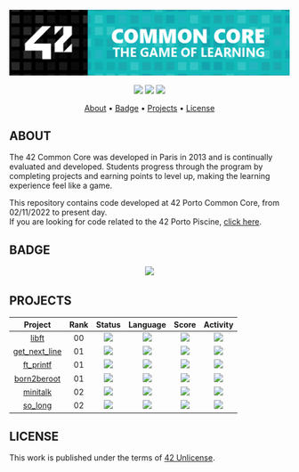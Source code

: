 <p align="center">
  <img src="https://github.com/jotavare/jotavare/blob/main/42/banner/42_common_core_banner.png">
</p>

<p align="center">
	<img src="https://img.shields.io/badge/status-ongoing-success?color=%2312bab9&style=flat-square" />
	<img src="https://img.shields.io/badge/score-42%20%2F%2042-success?color=%2312bab9&style=flat-square" />
	<img src="https://img.shields.io/github/last-commit/jotavare/42-common-core?color=%2312bab9&style=flat-square" />
</p>

<p align="center">
	<a href="#about">About</a> •
	<a href="#badge">Badge</a> •
	<a href="#projects">Projects</a> •
	<a href="#license">License</a>
</p>

## ABOUT
The 42 Common Core was developed in Paris in 2013 and is continually evaluated and developed. Students progress through the program by completing projects and earning points to level up, making the learning experience feel like a game.

This repository contains code developed at 42 Porto Common Core, from 02/11/2022 to present day. </br>
If you are looking for code related to the 42 Porto Piscine, <a href="https://github.com/jotavare/42-piscine">click here</a>.

## BADGE
<p align="center">
  <img src="https://badge42.vercel.app/api/v2/clbvkpdqt00110fl38ozdkwj4/stats?cursusId=21&coalitionId=293" />
</p>

## PROJECTS
| Project | Rank | Status | Language | Score | Activity |
| :---: | :---: | :---: | :---: | :---: | :---: |
| [libft](https://github.com/jotavare/libft) | 00 | <img src="https://img.shields.io/badge/status-done-success" /> |<img src="https://img.shields.io/github/languages/top/jotavare/libft" /> | <img src="https://img.shields.io/badge/score-125%20%2F%20100-success" /> | <img src="https://img.shields.io/github/last-commit/jotavare/libft" /> |
| [get_next_line](https://github.com/jotavare/get_next_line) | 01 | <img src="https://img.shields.io/badge/status-done-success" /> |<img src="https://img.shields.io/github/languages/top/jotavare/get_next_line" /> | <img src="https://img.shields.io/badge/score-125%20%2F%20100-success" /> | <img src="https://img.shields.io/github/last-commit/jotavare/get_next_line" /> |
| [ft_printf](https://github.com/jotavare/ft_printf) | 01 | <img src="https://img.shields.io/badge/status-done-success" /> | <img src="https://img.shields.io/github/languages/top/jotavare/ft_printf" /> | <img src="https://img.shields.io/badge/score-104%20%2F%20100-success" /> | <img src="https://img.shields.io/github/last-commit/jotavare/ft_printf" /> |
| [born2beroot](https://github.com/jotavare/born2beroot) | 01 | <img src="https://img.shields.io/badge/status-done-success" /> | <img src="https://img.shields.io/github/languages/top/jotavare/born2beroot" /> | <img src="https://img.shields.io/badge/score-125%20%2F%20100-success" /> | <img src="https://img.shields.io/github/last-commit/jotavare/born2beroot" /> |
| [minitalk](https://github.com/jotavare/minitalk) | 02 | <img src="https://img.shields.io/badge/status-done-success" /> | <img src="https://img.shields.io/github/languages/top/jotavare/minitalk" /> | <img src="https://img.shields.io/badge/score-125%20%2F%20100-success" /> | <img src="https://img.shields.io/github/last-commit/jotavare/minitalk" /> |
| [so_long](https://github.com/jotavare/so_long) | 02 | <img src="https://img.shields.io/badge/status-registered-green" /> | <img src="https://img.shields.io/github/languages/top/jotavare/so_long" /> | <img src="https://img.shields.io/badge/score-not%20submitted-red" /> | <img src="https://img.shields.io/github/last-commit/jotavare/so_long" /> |

## LICENSE
<p>
This work is published under the terms of <a href="https://github.com/jotavare/jotavare/blob/main/LICENSE">42 Unlicense</a>.
</p>
